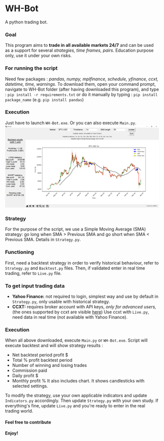 # WH-Bot
A python trading bot.

### Goal
This program aims to **trade in all available markets 24/7** and can be used as a support for several *strategies, time frames, pairs*. 
Education purpose only, use it under your own risks.

### For running the script
Need few packages : *pandas, numpy, mplfinance, schedule, yfinance, ccxt, datetime, time, warnings.*
To download them, open your command prompt, navigate to WH-Bot folder (after having downloaded this program),
and type : ```pip install -r requirements.txt```
or do it manually by typing : ```pip install package_name``` (e.g. ```pip install pandas```)

### Execution
Just have to launch `WH-Bot.exe`.
Or you can also execute `Main.py`.
![User Interface](/Images/Screen.png?raw=true)

### Strategy
For the purpose of the script, we use a Simple Moving Average (SMA) strategy: 
go long when SMA > Previous SMA and go short when SMA < Previous SMA.
Details in ```Strategy.py```.

### Functioning
First, need a backtest strategy in order to verify historical behaviour, 
refer to ```Strategy.py``` and ```Backtest.py``` files. 
Then, if validated enter in real time trading, refer to ```Live.py``` file.

### To get input trading data
- **Yahoo Finance:** not required to login, simplest way and use by default in ``Strategy.py``,
	only usable with historical strategy.
- **CCXT:** requires broker account with API keys, _only for advanced users,_
	(the ones supported by ccxt are visible [here](https://github.com/ccxt/ccxt#supported-cryptocurrency-exchange-markets))
	Use ccxt with `Live.py`, need data in real time (not available with Yahoo Finance).

### Execution
When all above downloaded, execute ```Main.py``` or `WH-Bot.exe`.
Script will execute backtest and will show strategy results :
- Net backtest period profit $
- Total % profit backtest period
- Number of winning and losing trades
- Commission paid
- Daily profit $
- Monthly profit %
It also includes chart. It shows candlesticks with selected settings.

To modify the strategy, use your own applicable indicators and update ```Indicators.py``` accordingly.
Then update ```Strategy.py``` with your own study.
If everything's fine, update `Live.py` and you're ready to enter in the real trading world.

#### Feel free to contribute
#### Enjoy!
